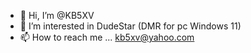 - 👋 Hi, I’m @KB5XV
- 👀 I’m interested in DudeStar (DMR for pc Windows 11)
- 📫 How to reach me ... kb5xv@yahoo.com

<!---
KB5XV/KB5XV is a ✨ special ✨ repository because its `README.md` (this file) appears on your GitHub profile.
You can click the Preview link to take a look at your changes.
--->
